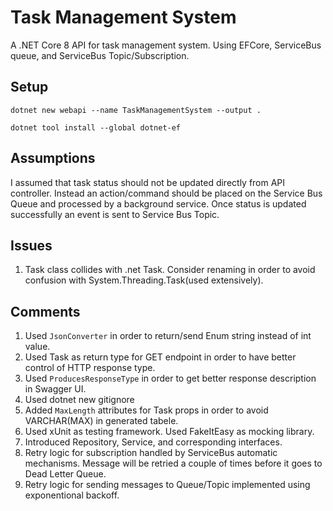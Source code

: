 # Task Management System
A .NET Core 8 API for task management system. Using EFCore, ServiceBus queue, and ServiceBus Topic/Subscription.
## Setup
```
dotnet new webapi --name TaskManagementSystem --output .
```

```
dotnet tool install --global dotnet-ef
```

## Assumptions
I assumed that task status should not be updated directly from API controller. Instead an action/command should be placed on the Service Bus Queue and processed by a background service. Once status is updated successfully an event is sent to Service Bus Topic.

## Issues
1. Task class collides with .net Task. Consider renaming in order to avoid confusion with System.Threading.Task(used extensively).

## Comments
1. Used `JsonConverter` in order to return/send Enum string instead of int value.
2. Used Task<IActionResult> as return type for GET endpoint in order to have better control of HTTP response type.
3. Used `ProducesResponseType` in order to get better response description in Swagger UI.
4. Used dotnet new gitignore
5. Added `MaxLength` attributes for Task props in order to avoid VARCHAR(MAX) in generated tabele.
6. Used xUnit as testing framework. Used FakeItEasy as mocking library.
7. Introduced Repository, Service, and corresponding interfaces.
8. Retry logic for subscription handled by ServiceBus automatic mechanisms. Message will be retried a couple of times before it goes to Dead Letter Queue.
9. Retry logic for sending messages to Queue/Topic implemented using exponentional backoff.
